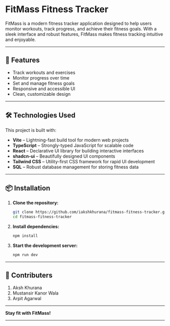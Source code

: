 # FitMass Fitness Tracker

FitMass is a modern fitness tracker application designed to help users monitor workouts, track progress, and achieve their fitness goals. With a sleek interface and robust features, FitMass makes fitness tracking intuitive and enjoyable.

---

## 🚀 Features

- Track workouts and exercises
- Monitor progress over time
- Set and manage fitness goals
- Responsive and accessible UI
- Clean, customizable design

---

## 🛠️ Technologies Used

This project is built with:

- **Vite** – Lightning-fast build tool for modern web projects
- **TypeScript** – Strongly-typed JavaScript for scalable code
- **React** – Declarative UI library for building interactive interfaces
- **shadcn-ui** – Beautifully designed UI components
- **Tailwind CSS** – Utility-first CSS framework for rapid UI development
- **SQL** – Robust database management for storing fitness data

---

## 📦 Installation

1. **Clone the repository:**
   ```bash
   git clone https://github.com/iakshkhurana/fitmass-fitness-tracker.git
   cd fitmass-fitness-tracker
   ```

2. **Install dependencies:**
   ```bash
   npm install
   ```

3. **Start the development server:**
   ```bash
   npm run dev
   ```

---

## 🙌 Contributers
1. Aksh Khurana
2. Mustansir Kanor Wala
3. Arpit Agarwal

---

**Stay fit with FitMass!**

---